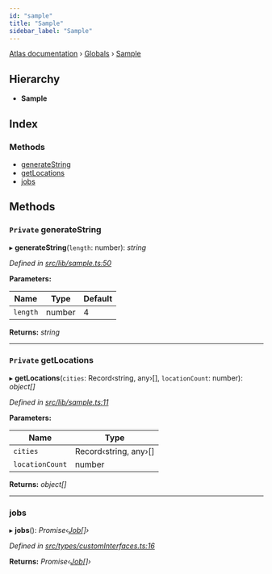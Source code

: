 ```yaml
---
id: "sample"
title: "Sample"
sidebar_label: "Sample"
---
```


[Atlas documentation](../index.md) › [Globals](../globals.md) › [Sample](sample.md)

## Hierarchy

* **Sample**

## Index

### Methods

* [generateString](sample.md#private-generatestring)
* [getLocations](sample.md#private-getlocations)
* [jobs](sample.md#jobs)

## Methods

### `Private` generateString

▸ **generateString**(`length`: number): *string*

*Defined in [src/lib/sample.ts:50](https://github.com/chronark/atlas/blob/d2ce11f/src/lib/sample.ts#L50)*

**Parameters:**

Name | Type | Default |
------ | ------ | ------ |
`length` | number | 4 |

**Returns:** *string*

___

### `Private` getLocations

▸ **getLocations**(`cities`: Record‹string, any›[], `locationCount`: number): *object[]*

*Defined in [src/lib/sample.ts:11](https://github.com/chronark/atlas/blob/d2ce11f/src/lib/sample.ts#L11)*

**Parameters:**

Name | Type |
------ | ------ |
`cities` | Record‹string, any›[] |
`locationCount` | number |

**Returns:** *object[]*

___

###  jobs

▸ **jobs**(): *Promise‹[Job](../interfaces/job.md)[]›*

*Defined in [src/types/customInterfaces.ts:16](https://github.com/chronark/atlas/blob/d2ce11f/src/types/customInterfaces.ts#L16)*

**Returns:** *Promise‹[Job](../interfaces/job.md)[]›*
